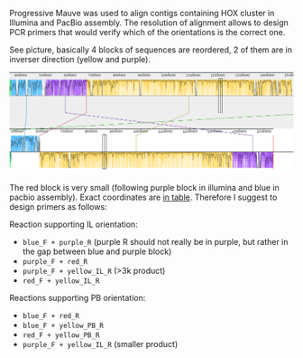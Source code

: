 
Progressive Mauve was used to align contigs containing HOX cluster in Illumina and PacBio assembly. The resolution of alignment allows to design PCR primers that would verify which of the orientations is the correct one.

See picture, basically 4 blocks of sequences are reordered, 2 of them are in inverser direction (yellow and purple).

![aligment blocks](PacBio2Illumina_hox.png)

The red block is very small (following purple block in illumina and blue in pacbio assembly). Exact coordinates are [in table](coordinates.tsv). Therefore I suggest to design primers as follows:

Reaction supporting IL orientation:

- `blue_F + purple_R` (purple R should not really be in purple, but rather in the gap between blue and purple block)
- `purple_F + red_R`
- `purple_F + yellow_IL_R` (>3k product)
- `red_F + yellow_IL_R`

Reactions supporting PB orientation:

- `blue_F + red_R`
- `blue_F + yellow_PB_R`
- `red_F + yellow_PB_R`
- `purple_F + yellow_IL_R` (smaller product)


